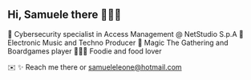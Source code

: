 ## Hi, Samuele there 👨🏻‍💻

💼 Cybersecurity specialist in Access Management @ NetStudio S.p.A 
🎹 Electronic Music and Techno Producer 
🎲 Magic The Gathering and Boardgames player
👨🏻‍🍳 Foodie and food lover 

✉️ ✨ Reach me there or samueleleone@hotmail.com 

